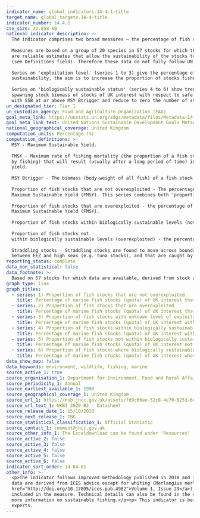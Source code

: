 ```yaml
---
indicator_name: global_indicators.14-4-1-title
target_name: global_targets.14-4-title
indicator_number: 14.4.1
csv_size: 22.058 kB
national_indicator_description: >-
  The indicator comprises two broad measures – the percentage of fish stocks in seas around the UK that are i) harvested sustainably (series 1 to 3), and ii) at full reproductive capacity (series 4 to 6).    
    
  Measures are based on a group of 20 species in 57 stocks for which there
  are reliable estimates that allow the sustainability of the stocks to be evaluated. The indicator stocks include a range of local and widely distributed species of major importance to the UK fishing industry.  14% of the stocks within the dataset are interpreted to be straddling stocks
  (see Definitions field). Therefore these data do not fully follow UN specifications for this indicator.     
    
  Series on 'exploitation level' (series 1 to 3) give the percentage of stocks relative to the level capable of producing Maximum Sustainable Yield (MSY). Regarding
  sustainability, the aim is to increase the proportion of stocks fished at or below the fishing mortality target FMSY, and reduce to zero the number of stocks of unknown status relative to FMSY.     
       
  Series on 'biologically sustainable status' (series 4 to 6) show trends in the
  spawning stock biomass of stocks of UK interest with respect to safe biological limits. Safe biological limits are where the biomass is above the level capable of producing Maximum Sustainable Yield (MSY Btrigger). Regarding sustainability, the aim is to increase the proportion of stocks
  with SSB at or above MSY Btrigger and reduce to zero the number of stocks that have unknown status relative to MSY reference points.
un_designated_tier: Tier I
un_custodian_agency: Food and Agriculture Organization (FAO)
goal_meta_link: https://unstats.un.org/sdgs/metadata/files/Metadata-14-04-01.pdf
goal_meta_link_text: United Nations Sustainable Development Goals Metadata (PDF 370 KB)
national_geographical_coverage: United Kingdom
computation_units: Percentage (%)
computation_definitions: >-
  MSY - Maximum Sustainable Yield.  
    
  FMSY - Maximum rate of fishing mortality (the proportion of a fish stock caught and removed
  by fishing) that will result (usually after a long period of time) in a population size  that enables a fish stock to deliver the maximum sustainable
  yield.  
    
  MSY Btrigger - The biomass (body-weight of all fish) of a fish stock at which that stock can deliver Maximum Sustainable Yield.  
    
  Proportion of fish stocks that are not overexploited - The percentage of stocks fished at or below the level capable of producing
  Maximum Sustainable Yield (FMSY). This series combines both 'proportion of fish stocks fully exploited' and 'proportion of fish stocks not fully exploited'.  
    
  Proportion of fish stocks that are overexploited - the percentage of stocks fished above the level capable of producing
  Maximum Sustainable Yield (FMSY).  
    
  Proportion of fish stocks within biologically sustainable levels (not overexploited) - the percentage of stocks with biomass *above* the level capable of producing Maximum Sustainable Yield (MSY Btrigger).  
    
  Proportion of fish stocks not
  within biologically sustainable levels (overexploited) - the percentage of stocks with biomass *below* the level capable of producing Maximum Sustainable Yield (MSY Btrigger).    
      
  Straddling stocks - Straddling stocks are found to move across boundaries between EEZ waters or
  between EEZ and high seas (e.g. tuna stocks), and that are caught by multiple countries.
reporting_status: complete
data_non_statistical: false
data_footnote: >-
  Based on 57 stocks for which data are available, derived from stock assessment reports.  For series regarding biomass remaining (series 4 to 6) the final year will typically show an increase in ‘unknown’ status due to the cycle by which updates are made to stock assessments.
graph_type: line
graph_titles:
  - series: 1) Proportion of fish stocks that are not overexploited
    title: Percentage of marine fish stocks (quota) of UK interest that are fully, or not fully exploited
  - series: 2) Proportion of fish stocks that are overexploited
    title: Percentage of marine fish stocks (quota) of UK interest that are overexploited
  - series: 3) Proportion of fish stocks with unknown level of exploitation
    title: Percentage of marine fish stocks (quota) of UK interest with unknown level of exploitation
  - series: 4) Proportion of fish stocks within biologically sustainable levels (not overexploited)
    title: Percentage of marine fish stocks (quota) of UK interest within biologically sustainable levels (not overexploited)
  - series: 5) Proportion of fish stocks not within biologically sustainable levels (overexploited)
    title: Percentage of marine fish stocks (quota) of UK interest not within biologically sustainable levels (overexploited)
  - series: 6) Proportion of fish stocks where biologically sustainable status is unknown
    title: Percentage of marine fish stocks (quota) of UK interest where biologically sustainable status is unknown
data_show_map: false
data_keywords: environment, wildlife, fishing, marine
source_active_1: true
source_organisation_1: Department for Environment, Food and Rural Affairs (DEFRA)
source_periodicity_1: Annual
source_earliest_available_1: 1990
source_geographical_coverage_1: United Kingdom
source_url_1: https://hub.jncc.gov.uk/assets/fd9c66ae-52c8-4e70-8253-6d6a1d23901e
source_url_text_1: UKBI 2020 B2 - Datasheet
source_release_date_1: 15/10/2020
source_next_release_1: TBC
source_statistical_classification_1: Official Statistic 
source_contact_1: comment@jncc.gov.uk
source_other_info_1: The Exceldownload can be found under 'Resources'
source_active_2: false
source_active_3: false
source_active_4: false
source_active_5: false
source_active_6: false
indicator_sort_order: 14-04-01
other_info: >-
  <p>The indicator follows improved methodology published in 2018 and is not directly comparable with data  shown here previously. The method changed following developments for the UK national good environmental status indicators for commercial fish and shellfish stocks. </p><p>All stock
  data are derived from ICES advice except for whiting (Merlangius merlangus) in Division 6.a (West of Scotland), where estimates are derived from the ICES 2019 Report of the Working Group on Celtic Seas Ecoregion (WGCSE), ICES Scientific Reports (<a
  href="http://doi.org/10.17895/ices.pub.4982">Volume 1, Issue 29</a>).</p><p>Please see <a href="https://jncc.gov.uk/our-work/ukbi-b2-sustainable-fisheries/#downloads">UK Biodiversity Indicators 2020 - B2. Sustainable fisheries</a> for analysis, and further information on the fish stocks
  included in the measure. Technical details can also be found in the <a href="https://hub.jncc.gov.uk/assets/fd9c66ae-52c8-4e70-8253-6d6a1d23901e">UKBI 2020 B2 - Technical Background Document B2 (xlsx)<a/>.  See the <a href="http://jncc.defra.gov.uk/page-4244">JNCC indicator page</a> for
  more information on sustainable fishing.</p><p> This indicator is being used as an approximation of the UN SDG Indicator. Where possible, we will work to identify or develop UK data to meet the global indicator specification. This indicator has been identified in collaboration with topic
  experts.
---
```

